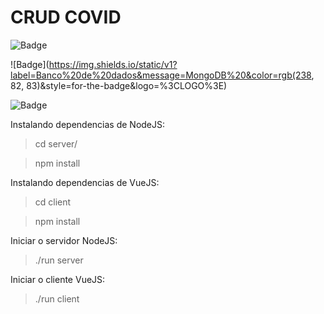 # CRUD COVID

![Badge](https://img.shields.io/static/v1?label=Backend&message=NodeJS%20(Express)&color=rgb(87,95,207)&style=for-the-badge&logo=%3CLOGO%3E)

![Badge](https://img.shields.io/static/v1?label=Banco%20de%20dados&message=MongoDB%20&color=rgb(238, 82, 83)&style=for-the-badge&logo=%3CLOGO%3E)

![Badge](https://img.shields.io/static/v1?label=Frontend&message=VueJS%20&color=rgb(16,%20172,%20132)&style=for-the-badge&logo=%3CLOGO%3E)




Instalando dependencias de NodeJS:

> cd server/

> npm install

Instalando dependencias de VueJS:

> cd client

> npm install

Iniciar o servidor NodeJS:

> ./run server

Iniciar o cliente VueJS:

> ./run client
